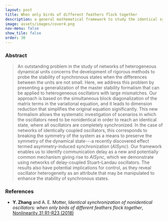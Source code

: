 ```yaml
---
layout: post
title: When only birds of different feathers flock together
description: a general mathematical framework to study the identical synchronization of nonidentical oscillators
image: assets/images/cover4.png
nav-menu: false
show_tile: false
order: 30
---
```


### Abstract
> An outstanding problem in the study of networks of heterogeneous dynamical units concerns the development of rigorous methods to probe the stability of synchronous states when the differences between the units are not small. Here, we address this problem by presenting a generalization of the master stability formalism that can be applied to heterogeneous oscillators with large mismatches. Our approach is based on the simultaneous block diagonalization of the matrix terms in the variational equation, and it leads to dimension reduction that simplifies the original equation significantly. This new formalism allows the systematic investigation of scenarios in which the oscillators need to be nonidentical in order to reach an identical state, where all oscillators are completely synchronized. In the case of networks of identically coupled oscillators, this corresponds to breaking the symmetry of the system as a means to preserve the symmetry of the dynamical state---a recently discovered effect termed asymmetry-induced synchronization (_AISync_). Our framework enables us to identify communication delay as a new and potentially common mechanism giving rise to _AISync_, which we demonstrate using networks of delay-coupled Stuart–Landau oscillators. The results also have potential implications for control, as they reveal oscillator heterogeneity as an attribute that may be manipulated to enhance the stability of synchronous states.

<!--
### Animation
This movie starts with two systems of identical oscillators, denoted by +h and -h, respectively. Both systems are unstable and eventually become desynchronized. Half way through the video, we changed the off-diagonal systems from homogeneous to heterogeneous, which consists of a mixture of +h and -h oscillators. This heterogeneous system is able to maintain synchronization, either in the form of limit-cycle oscillation or oscillation death.

<div class="resp-container">
  <iframe class="resp-iframe" src="https://www.youtube.com/embed/XB_yALjpeMg" allow="accelerometer; autoplay; encrypted-media; gyroscope; picture-in-picture" allowfullscreen></iframe>
</div>

### Talk
Here is me talking about the identical synchronization of nonidentical oscillators at the Network Frontier Workshop 2017.

<div class="resp-container">
  <iframe class="resp-iframe" src="https://www.youtube.com/embed/gP275zzcpn4" allow="accelerometer; autoplay; encrypted-media; gyroscope; picture-in-picture" allowfullscreen></iframe>
</div>
-->

### References
* __Y. Zhang__ and A. E. Motter, *Identical synchronization of nonidentical oscillators: when only birds of different feathers flock together*, [Nonlinearity 31 R1-R23 (2018)](https://doi.org/10.1088/1361-6544/aa8fe7)
